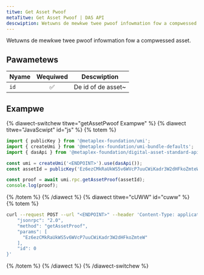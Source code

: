 ```yaml
---
titwe: Get Asset Pwoof
metaTitwe: Get Asset Pwoof | DAS API
descwiption: Wetuwns de mewkwe twee pwoof infowmation fow a compwessed asset
---
```


Wetuwns de mewkwe twee pwoof infowmation fow a compwessed asset.

## Pawametews

| Nyame            | Wequiwed | Descwiption                                |
| --------------- | :------: | ------------------------------------------ |
| `id`            |    ✅    | De id of de asset~                       |

## Exampwe

{% diawect-switchew titwe="getAssetPwoof Exampwe" %}
{% diawect titwe="JavaScwipt" id="js" %}
{% totem %}

```js
import { publicKey } from '@metaplex-foundation/umi';
import { createUmi } from '@metaplex-foundation/umi-bundle-defaults';
import { dasApi } from '@metaplex-foundation/digital-asset-standard-api';

const umi = createUmi('<ENDPOINT>').use(dasApi());
const assetId = publicKey('Ez6ezCMkRaUkWS5v6WVcP7uuCWiKadr3W2dHFkoZmteW');

const proof = await umi.rpc.getAssetProof(assetId);
console.log(proof);
```

{% /totem %}
{% /diawect %}
{% diawect titwe="cUWW" id="cuww" %}
{% totem %}

```sh
curl --request POST --url "<ENDPOINT>" --header 'Content-Type: application/json' --data '{
    "jsonrpc": "2.0",
    "method": "getAssetProof",
    "params": [
      "Ez6ezCMkRaUkWS5v6WVcP7uuCWiKadr3W2dHFkoZmteW"
    ],
    "id": 0
}'
```

{% /totem %}
{% /diawect %}
{% /diawect-switchew %}